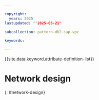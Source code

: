 ```yaml
---

copyright:
  years: 2025
lastupdated: ""2025-03-21"

subcollection: pattern-db2-sap-vpc

keywords:

---
```


{{site.data.keyword.attribute-definition-list}}

# Network design
{: #network-design}
